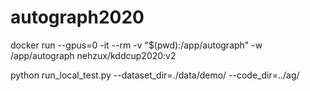 # autograph2020

docker run --gpus=0 -it --rm -v "$(pwd):/app/autograph" -w /app/autograph nehzux/kddcup2020:v2


python run_local_test.py --dataset_dir=./data/demo/ --code_dir=../ag/
